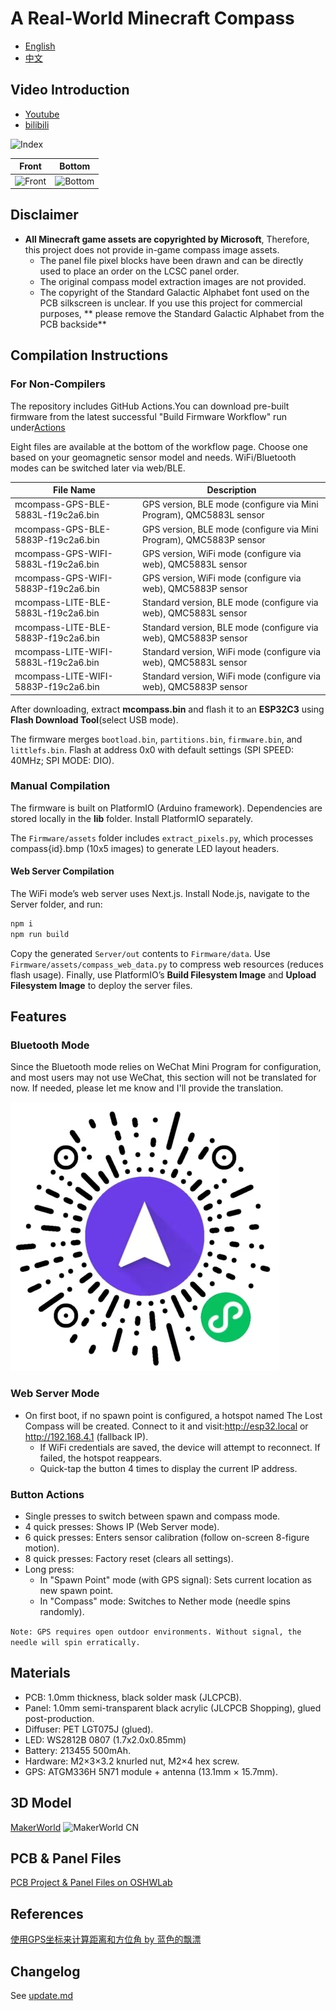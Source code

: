# A Real-World Minecraft Compass

- [English](README.md)
- [中文](README.zh-CN.md)


## Video Introduction 
* [Youtube](https://www.youtube.com/watch?v=OetinqewrzU)
* [bilibili](https://www.bilibili.com/video/BV1cfBzYnE2k/)


![Index](./Doc/public/MCompass.png)

Front|Bottom
-|-
![Front](./Doc/public/FrontPCB.png)|![Bottom](./Doc/public/BottomPCB.png)

## Disclaimer
* **All Minecraft game assets are copyrighted by Microsoft**, Therefore, this project does not provide in-game compass image assets.
    * The panel file pixel blocks have been drawn and can be directly used to place an order on the LCSC panel order.
    * The original compass model extraction images are not provided.
    * The copyright of the Standard Galactic Alphabet font used on the PCB silkscreen is unclear. If you use this project for commercial purposes, ** please remove the Standard Galactic Alphabet from the PCB backside**

## Compilation Instructions

### For Non-Compilers
The repository includes GitHub Actions.You can download pre-built firmware from the latest successful "Build Firmware Workflow" run under[Actions](https://github.com/chaosgoo/mcompass/actions)

Eight files are available at the bottom of the workflow page. Choose one based on your geomagnetic sensor model and needs. WiFi/Bluetooth modes can be switched later via web/BLE.

File Name|Description
-|-
mcompass-GPS-BLE-5883L-f19c2a6.bin | GPS version, BLE mode (configure via Mini Program), QMC5883L sensor
mcompass-GPS-BLE-5883P-f19c2a6.bin | GPS version, BLE mode (configure via Mini Program), QMC5883P sensor
mcompass-GPS-WIFI-5883L-f19c2a6.bin | GPS version, WiFi mode (configure via web), QMC5883L sensor
mcompass-GPS-WIFI-5883P-f19c2a6.bin | GPS version, WiFi mode (configure via web), QMC5883P sensor
mcompass-LITE-BLE-5883L-f19c2a6.bin | Standard version, BLE mode (configure via web), QMC5883L sensor
mcompass-LITE-BLE-5883P-f19c2a6.bin | Standard version, BLE mode (configure via web), QMC5883P sensor
mcompass-LITE-WIFI-5883L-f19c2a6.bin | Standard version, WiFi mode (configure via web), QMC5883L sensor
mcompass-LITE-WIFI-5883P-f19c2a6.bin | Standard version, WiFi mode (configure via web), QMC5883P sensor


After downloading, extract **mcompass.bin** and flash it to an **ESP32C3** using **Flash Download Tool**(select USB mode).

The firmware merges `bootload.bin`, `partitions.bin`, `firmware.bin`, and `littlefs.bin`. Flash at address 0x0 with default settings (SPI SPEED: 40MHz; SPI MODE: DIO).

### Manual Compilation
The firmware is built on PlatformIO (Arduino framework). Dependencies are stored locally in the **lib** folder. Install PlatformIO separately.

The `Firmware/assets` folder includes `extract_pixels.py`, which processes compass{id}.bmp (10x5 images) to generate LED layout headers.

#### Web Server Compilation
The WiFi mode’s web server uses Next.js. Install Node.js, navigate to the Server folder, and run:
```bash
npm i  
npm run build  
```

Copy the generated `Server/out` contents to `Firmware/data`. Use `Firmware/assets/compass_web_data.py` to compress web resources (reduces flash usage).
Finally, use PlatformIO’s **Build Filesystem Image** and **Upload Filesystem Image** to deploy the server files.

## Features

### Bluetooth Mode
Since the Bluetooth mode relies on WeChat Mini Program for configuration, and most users may not use WeChat, this section will not be translated for now. If needed, please let me know and I'll provide the translation.

![mini_program](./Doc/public/mini_program.jpg)

### Web Server Mode
* On first boot, if no spawn point is configured, a hotspot named The Lost Compass will be created. Connect to it and visit:http://esp32.local or http://192.168.4.1 (fallback IP).
    * If WiFi credentials are saved, the device will attempt to reconnect. If failed, the hotspot reappears.
    * Quick-tap the button 4 times to display the current IP address.

### Button Actions
* Single presses to switch between spawn and compass mode.
* 4 quick presses: Shows IP (Web Server mode).
* 6 quick presses: Enters sensor calibration (follow on-screen 8-figure motion).
* 8 quick presses: Factory reset (clears all settings).
* Long press:
    * In "Spawn Point" mode (with GPS signal): Sets current location as new spawn point.
    * In "Compass" mode: Switches to Nether mode (needle spins randomly).

`Note: GPS requires open outdoor environments. Without signal, the needle will spin erratically.`

## Materials
* PCB: 1.0mm thickness, black solder mask (JLCPCB).
* Panel: 1.0mm semi-transparent black acrylic (JLCPCB Shopping), glued post-production.
* Diffuser: PET LGT075J (glued).
* LED: WS2812B 0807 (1.7x2.0x0.85mm)
* Battery: 213455 500mAh.
* Hardware: M2×3×3.2 knurled nut, M2×4 hex screw.
* GPS: ATGM336H 5N71 module + antenna (13.1mm × 15.7mm).

## 3D Model
[MakerWorld](https://makerworld.com.cn/zh/models/667420#profileId-611642)
![MakerWorld CN](./Doc/public/makerworldcn.jpg)

## PCB & Panel Files
[PCB Project & Panel Files on OSHWLab](https://oshwlab.com/vjspdhpp/a-real-world-minecraft-compass) 

## References
[使用GPS坐标来计算距离和方位角 by 蓝色的飘漂](https://johnnyqian.net/blog/gps-locator.html)


## Changelog
See [update.md](./Doc/update.md)
